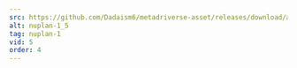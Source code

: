 ```yaml
---
src: https://github.com/Dadaism6/metadriverse-asset/releases/download/assetsv1.0.2/nuplan-1_5.mp4
alt: nuplan-1_5
tag: nuplan-1
vid: 5
order: 4
---
```

